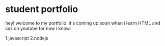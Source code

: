 # student portfolio
hey! welcome to my portfolio. it's coming up soon when i learn HTML and css  on youtube
for now i know:

1.javascript
2.nodejs

